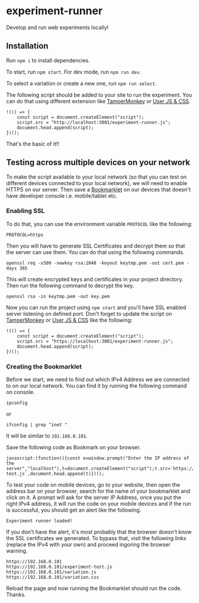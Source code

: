 # experiment-runner
Develop and run web experiments locally!

## Installation
Run `npm i` to install dependencies.

To start, run `npm start`. For dev mode, run `npm run dev`.

To select a variation or create a new one, run `npm run select`.

The following script should be added to your site to run the experiment. You can do that using different extension like [TamperMonkey](https://www.tampermonkey.net/) or [User JS & CSS](https://tenrabbits.github.io/user-js-css-docs/).

```
!(() => {
    const script = document.createElement("script");
    script.src = "http://localhost:3001/experiment-runner.js";
    document.head.append(script);
})();
```
That's the basic of it!!

## Testing across multiple devices on your network
To make the script available to your local network (so that you can test on different devices connected to your local network),
we will need to enable HTTPS on our server. Then save a [Bookmarklet](https://en.wikipedia.org/wiki/Bookmarklet) on our devices that doesn't have developer console i.e. mobile/tablet etc.

### Enabling SSL
To do that, you can use the environment variable `PROTOCOL` like the following:
```
PROTOCOL=https
```
Then you will have to generate SSL Certificates and decrypt them so that the server can use them. You can do that using the following commands.
```
openssl req -x509 -newkey rsa:2048 -keyout keytmp.pem -out cert.pem -days 365
```
This will create encrypted keys and certificates in your project directory. Then run the following command to decrypt the key.
```
openssl rsa -in keytmp.pem -out key.pem
```
Now you can run the project using `npm start` and you'll have SSL enabled server listening on defined port. Don't forget to update the script on  [TamperMonkey](https://www.tampermonkey.net/) or [User JS & CSS](https://tenrabbits.github.io/user-js-css-docs/) like the following:
```
!(() => {
    const script = document.createElement("script");
    script.src = "https://localhost:3001/experiment-runner.js";
    document.head.append(script);
})();
```

### Creating the Bookmarklet
Before we start, we need to find out which IPv4 Address we are connected to on our local network. You can find it by running the following command on console.
```
ipconfig
```
or
```
ifconfig | grep "inet "
```
It will be similar to `192.168.0.101`.

Save the following code as Bookmark on your browser.
```
javascript:(function(){const e=window.prompt("Enter the IP address of the server","localhost"),t=document.createElement("script");t.src=`https://${e}:3001/experiment-test.js`,document.head.append(t)})();
```

To test your code on mobile devices, go to your website, then open the address bar on your browser, search for the name of your bookmarklet and click on it. A prompt will ask for the server IP Address, once you put the right IPv4 address, it will run the code on your mobile devices and if the run is successful, you should get an alert like the following.
```
Experiment runner loaded!
```
If you don't have the alert, it's most probably that the browser doesn't know the SSL certificates we generated. To bypass that, visit the following links (replace the IPv4 with your own) and proceed ingoring the browser warning.
```
https://192.168.0.101
https://192.168.0.101/experiment-test.js
https://192.168.0.101/variation.js
https://192.168.0.101/variation.css
```
Reload the page and now running the Bookmarklet should run the code. Thanks.
